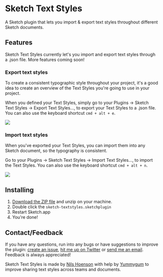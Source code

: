 # Sketch Text Styles
A Sketch plugin that lets you import & export text styles throughout different Sketch documents.

## Features
Sketch Text Styles currently let's you import and export text styles through a .json file. More features coming soon!

### Export text styles
To create a consistent typographic style throughout your project, it's a good idea to create an overview of the Text Styles you're going to use in your project.

When you defined your Text Styles, simply go to your Plugins → Sketch Text Styles → Export Text Styles..., to export your Text Styles to a .json file. You can also use the keyboard shortcut `cmd + alt + e`.


![](http://i.imgur.com/vZNt14I.gif)

### Import text styles
When you've exported your Text Styles, you can import them into any Sketch document, so the typography is consistent.

Go to your Plugins → Sketch Text Styles → Import Text Styles..., to import the Text Styles. You can also use the keyboard shortcut `cmd + alt + n`.

![](http://i.imgur.com/reDBB0W.gif)

## Installing
1. [Download the ZIP file](https://github.com/nilshoenson/sketch-text-styles/archive/master.zip) and unzip on your machine.
2. Double click the `sketch-textstyles.sketchplugin`
3. Restart Sketch.app
4. You're done!

## Contact/Feedback
If you have any questions, run into any bugs or have suggestions to improve the plugin: [create an issue](https://github.com/nilshoenson/sketch-text-styles/issues), [hit me up on Twitter](http://twitter.com/nilshoenson) or [send me an email](mailto:nils@hoenson.eu). Feedback is always appreciated!

Sketch Text Styles is made by [Nils Hoenson](https://twitter.com/nilshoenson) with help by [Yummygum](http://yummygum.com) to improve sharing text styles across teams and documents.

